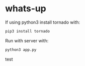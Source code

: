 whats-up
========

If using python3 install tornado with:

```bash
pip3 install tornado
```

Run with server with:

```bash
python3 app.py
```

test
